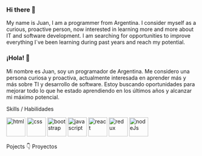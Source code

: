 ### Hi there 👋
My name is Juan, I am a programmer from Argentina.
I consider myself as a curious, proactive person, now interested in learning more and more about IT and software development. I am searching for opportunities to improve everything I´ve been learning during past years and reach my potential.
### ¡Hola! 👋
Mi nombre es Juan, soy un programador de Argentina.
Me considero una persona curiosa y proactiva, actualmente interesada en aprender más y más sobre TI y desarrollo de software. Estoy buscando oportunidades para mejorar todo lo que he estado aprendiendo en los últimos años y alcanzar mi máximo potencial.

Skills / Habilidades
<div>
  <img width="50" alt="html" src="https://github.com/santicortina-97/santicortina-97/assets/123994247/86e7451f-08a9-49fe-ab70-7782fcf1bda4" />
  <img width="50" alt="css" src="https://github.com/santicortina-97/santicortina-97/assets/123994247/665284d9-16a3-4153-8b8d-70533b6b2ad4" />
  <img width="50" alt="bootstrap" src="https://github.com/santicortina-97/santicortina-97/assets/123994247/2a1b62a0-28c6-48be-97db-6daae502f828" />
  <img width="50" alt="javascript" src="https://github.com/santicortina-97/santicortina-97/assets/123994247/503c34b3-5a1a-405a-b31e-f20414b9b15b" />
  <img width="50" alt="react" src="https://github.com/santicortina-97/santicortina-97/assets/123994247/d7561220-532d-414d-8f10-c675043b3e14" />
  <img width="50" alt="redux" src="https://github.com/santicortina-97/santicortina-97/assets/123994247/97f7bd98-32b1-49b8-94e9-4dae5053299f" />
  <img width="50" alt="nodeJs" src="https://github.com/santicortina-97/santicortina-97/assets/123994247/9684e31d-94bf-4f0b-9d1d-b5380b824c33" />
</div>

Pojects 👇 Proyectos
<!--
**JuanMPaola/JuanMPaola** is a ✨ _special_ ✨ repository because its `README.md` (this file) appears on your GitHub profile.

Here are some ideas to get you started:

- 🔭 I’m currently working on ...
- 🌱 I’m currently learning ...
- 👯 I’m looking to collaborate on ...
- 🤔 I’m looking for help with ...
- 💬 Ask me about ...
- 📫 How to reach me: ...
- 😄 Pronouns: ...
- ⚡ Fun fact: ...
-->
